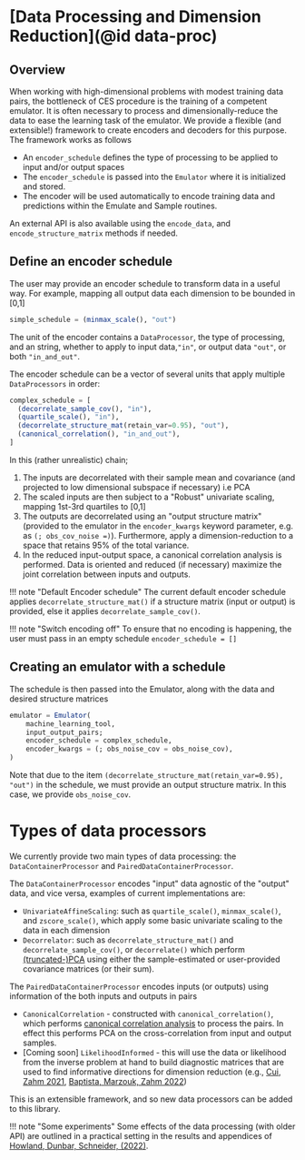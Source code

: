 # [Data Processing and Dimension Reduction](@id data-proc)

## Overview 
When working with high-dimensional problems with modest training data pairs, the bottleneck of CES procedure is the training of a competent emulator. It is often necessary to process and dimensionally-reduce the data to ease the learning task of the emulator. We provide a flexible (and extensible!) framework to create encoders and decoders for this purpose. The framework works as follows
- An `encoder_schedule` defines the type of processing to be applied to input and/or output spaces
- The `encoder_schedule` is passed into the `Emulator` where it is initialized and stored. 
- The encoder will be used automatically to encode training data and predictions within the Emulate and Sample routines.

An external API is also available using the `encode_data`, and `encode_structure_matrix` methods if needed.

## Define an encoder schedule

The user may provide an encoder schedule to transform data in a useful way. For example, mapping all output data each dimension to be bounded in [0,1]
```julia
simple_schedule = (minmax_scale(), "out")
```
The unit of the encoder contains a `DataProcessor`, the type of processing, and an string, whether to apply to input data,`"in"`, or output data `"out"`, or both `"in_and_out"`.

The encoder schedule can be a vector of several units that apply multiple `DataProcessors` in order:
```julia
complex_schedule = [
  (decorrelate_sample_cov(), "in"),
  (quartile_scale(), "in"), 
  (decorrelate_structure_mat(retain_var=0.95), "out"),
  (canonical_correlation(), "in_and_out"),
]
```
In this (rather unrealistic) chain;
1. The inputs are decorrelated with their sample mean and covariance (and projected to low dimensional subspace if necessary) i.e PCA
2. The scaled inputs are then subject to a "Robust" univariate scaling, mapping 1st-3rd quartiles to [0,1]
3. The outputs are decorrelated using an "output structure matrix" (provided to the emulator in the `encoder_kwargs` keyword parameter, e.g. as `(; obs_cov_noise =)`). Furthermore, apply a dimension-reduction to a space that retains 95% of the total variance. 
4. In the reduced input-output space, a canonical correlation analysis is performed. Data is oriented and reduced (if necessary) maximize the joint correlation between inputs and outputs.

!!! note "Default Encoder schedule"
    The current default encoder schedule applies `decorrelate_structure_mat()` if a structure matrix (input or output) is provided, else it applies `decorrelate_sample_cov()`.

!!! note "Switch encoding off"
   To ensure that no encoding is happening, the user must pass in an empty schedule `encoder_schedule = []`


## Creating an emulator with a schedule

The schedule is then passed into the Emulator, along with the data and desired structure matrices
```julia
emulator = Emulator(
    machine_learning_tool,       
    input_output_pairs;
    encoder_schedule = complex_schedule,
    encoder_kwargs = (; obs_noise_cov = obs_noise_cov),
)
```
Note that due to the item `(decorrelate_structure_mat(retain_var=0.95), "out")` in the schedule, we must provide an output structure matrix. In this case, we provide `obs_noise_cov`.

# Types of data processors

We currently provide two main types of data processing: the `DataContainerProcessor` and `PairedDataContainerProcessor`.

The `DataContainerProcessor` encodes "input" data agnostic of the "output" data, and vice versa, examples of current implementations are:
- `UnivariateAffineScaling`: such as `quartile_scale()`, `minmax_scale()`, and `zscore_scale()`, which apply some basic univariate scaling to the data in each dimension
- `Decorrelator`: such as `decorrelate_structure_mat()` and `decorrelate_sample_cov()`, or `decorrelate()` which perform [(truncated-)PCA](https://en.wikipedia.org/wiki/Singular_value_decomposition) using either the sample-estimated or user-provided covariance matrices (or their sum).

The `PairedDataContainerProcessor` encodes inputs (or outputs) using information of the both inputs and outputs in pairs
- `CanonicalCorrelation` - constructed with `canonical_correlation()`, which performs [canonical correlation analysis](https://en.wikipedia.org/wiki/Canonical_correlation) to process the pairs. In effect this performs PCA on the cross-correlation from input and output samples.
- [Coming soon] `LikelihoodInformed` - this will use the data or likelihood from the inverse problem at hand to build diagnostic matrices that are used to find informative directions for dimension reduction (e.g., [Cui, Zahm 2021](http://doi.org/10.1088/1361-6420/abeafb), [Baptista, Marzouk, Zahm 2022](https://arxiv.org/abs/2207.08670))

This is an extensible framework, and so new data processors can be added to this library.

!!! note "Some experiments"
    Some effects of the data processing (with older API) are outlined in a practical setting in the results and appendices of [Howland, Dunbar, Schneider, (2022)](https://doi.org/10.1029/2021MS002735).
